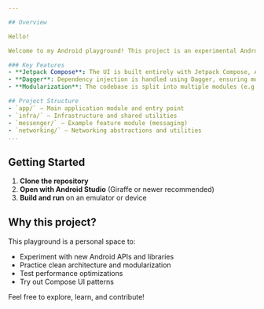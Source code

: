 ```yaml
---

## Overview

Hello!

Welcome to my Android playground! This project is an experimental Android application designed as a sandbox for exploring and implementing modern Android development techniques. It is intended for learning, prototyping, and demonstrating best practices in Android app architecture and performance.

### Key Features
- **Jetpack Compose**: The UI is built entirely with Jetpack Compose, Android's modern toolkit for building native interfaces.
- **Dagger**: Dependency injection is handled using Dagger, ensuring modular, testable, and maintainable code.
- **Modularization**: The codebase is split into multiple modules (e.g., `app`, `infra`, `messenger`, `networking`) to promote separation of concerns and scalability.

## Project Structure
- `app/` – Main application module and entry point
- `infra/` – Infrastructure and shared utilities
- `messenger/` – Example feature module (messaging)
- `networking/` – Networking abstractions and utilities
...
```


## Getting Started
1. **Clone the repository**
2. **Open with Android Studio** (Giraffe or newer recommended)
3. **Build and run** on an emulator or device

## Why this project?
This playground is a personal space to:
- Experiment with new Android APIs and libraries
- Practice clean architecture and modularization
- Test performance optimizations
- Try out Compose UI patterns

Feel free to explore, learn, and contribute! 